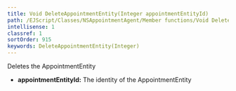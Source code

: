```yaml
---
title: Void DeleteAppointmentEntity(Integer appointmentEntityId)
path: /EJScript/Classes/NSAppointmentAgent/Member functions/Void DeleteAppointmentEntity(Integer p_0)
intellisense: 1
classref: 1
sortOrder: 915
keywords: DeleteAppointmentEntity(Integer)
---
```



Deletes the AppointmentEntity



* **appointmentEntityId:** The identity of the AppointmentEntity


